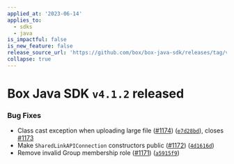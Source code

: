```yaml
---
applied_at: '2023-06-14'
applies_to:
  - sdks
  - java
is_impactful: false
is_new_feature: false
release_source_url: 'https://github.com/box/box-java-sdk/releases/tag/v4.1.2'
collapse: true
---
```


# Box Java SDK `v4.1.2` released

### Bug Fixes

* Class cast exception when uploading large file ([#1174][1]) ([`e7d28bd`][2]), closes [#1173][3]
* Make `SharedLinkAPIConnection` constructors public ([#1172][4]) ([`4d1616d`][5])
* Remove invalid Group membership role ([#1171][6]) ([`a5915f9`][7])

[1]: https://github.com/box/box-java-sdk/issues/1174

[2]: https://github.com/box/box-java-sdk/commit/e7d28bddb706c8b4fd1328f0eebc50db19a8c656

[3]: https://github.com/box/box-java-sdk/issues/1173

[4]: https://github.com/box/box-java-sdk/issues/1172

[5]: https://github.com/box/box-java-sdk/commit/4d1616ddd2c39d1cb0d03af998d2c47efe607853

[6]: https://github.com/box/box-java-sdk/issues/1171

[7]: https://github.com/box/box-java-sdk/commit/a5915f94114a8269287831280a57949ed203e4e8
